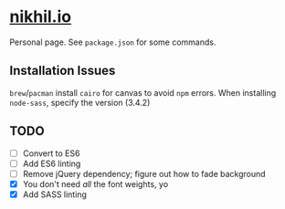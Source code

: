 [nikhil.io](https://nikhil.io)
==============================

Personal page. See `package.json` for some commands.

Installation Issues
-------------------

`brew`/`pacman` install `cairo` for canvas to avoid `npm` errors. When installing `node-sass`, specify the version (3.4.2)

TODO
----

* [ ] Convert to ES6
* [ ] Add ES6 linting
* [ ] Remove jQuery dependency; figure out how to fade background
* [X] You don't need _all_ the font weights, yo
* [X] Add SASS linting
